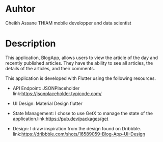 
# Auhtor
 Cheikh Assane THIAM mobile developper and data scientist

# Description 
This application, BlogApp, allows users to view the article of the day and recently published articles.
They have the ability to see all articles, the details of the articles, and their comments.

This application is developed with Flutter using the following resources.

- API Endpoint: JSONPlaceholder link:https://jsonplaceholder.typicode.com/

- UI Design:  Material Design flutter

- State Management: I chose to use GetX to manage the state of the application.link:https://pub.dev/packages/get

- Design: I draw inspiration from the design found on Dribbble. link:https://dribbble.com/shots/16589059-Blog-App-UI-Design
